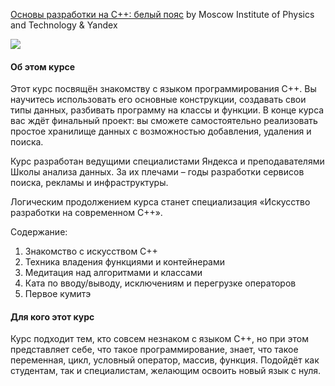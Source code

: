 [Основы разработки на C++: белый пояс](https://www.coursera.org/learn/c-plus-plus-white/) by Moscow Institute of Physics and Technology & Yandex

<p>
    <a href="https://www.coursera.org/learn/c-plus-plus-white/">
        <img src="https://github.com/VulpesCorsac/Coursera-Modern-C-plus-plus-development/blob/master/1%20-%20White%20belt/Logo1.jpg">
    </a>
</p>

#### Об этом курсе ####
Этот курс посвящён знакомству с языком программирования С++. Вы научитесь использовать его основные конструкции, создавать свои типы данных, разбивать программу на классы и функции.
В конце курса вас ждёт финальный проект: вы сможете самостоятельно реализовать простое хранилище данных с возможностью добавления, удаления и поиска.

Курс разработан ведущими специалистами Яндекса и преподавателями Школы анализа данных. За их плечами – годы разработки сервисов поиска, рекламы и инфраструктуры.

Логическим продолжением курса станет специализация «Искусство разработки на современном C++».

Содержание:
1. Знакомство с искусством C++
2. Техника владения функциями и контейнерами
3. Медитация над алгоритмами и классами
4. Ката по вводу/выводу, исключениям и перегрузке операторов
5. Первое кумитэ

#### Для кого этот курс ####
Курс подходит тем, кто совсем незнаком с языком C++, но при этом представляет себе, что такое программирование, знает, что такое переменная, цикл, условный оператор, массив, функция. Подойдёт как студентам, так и специалистам, желающим освоить новый язык с нуля.
